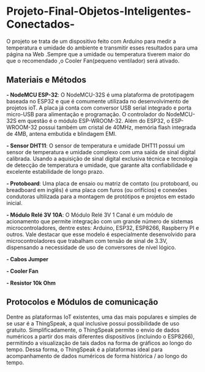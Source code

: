 # Projeto-Final-Objetos-Inteligentes-Conectados-

O projeto se trata de um dispositivo feito com Arduíno para medir a temperatura e umidade do ambiente e transmitir esses resultados para uma página na Web .Sempre que a umidade ou temperatura tiverem maior do que o recomendado ,o Cooler Fan(pequeno ventilador) será ativado.

## Materiais e Métodos
**- NodeMCU ESP-32**: O NodeMCU-32S é uma plataforma de prototipagem baseada no 
ESP32 e que é comumente utilizada no desenvolvimento de projetos ioT. A placa já conta 
com conversor USB serial integrado e porta micro-USB para alimentação e programação.
O controlador do NodeMCU-32S em questão é o módulo ESP-WROOM-32. Além do 
ESP32, o ESP-WROOM-32 possui também um cristal de 40MHz, memória flash integrada 
de 4MB, antena embutida e blindagem EMI.

**- Sensor DHT11**: O sensor de temperatura e umidade DHT11 possui um sensor de 
temperatura e umidade complexo com uma saída de sinal digital calibrada. Usando a 
aquisição de sinal digital exclusiva técnica e tecnologia de detecção de temperatura e 
umidade, que garante alta confiabilidade e excelente estabilidade de longo prazo.

**- Protoboard**: Uma placa de ensaio ou matriz de contato (ou protoboard, 
ou breadboard em inglês) é uma placa com furos (ou orifícios) e conexões condutoras 
ultilizada para a montagem de protótipos e projetos em estado inicial.

**- Módulo Relé 3V 10A**: O Módulo Relé 3V 1 Canal é um módulo de acionamento que 
permite integração com um grande número de sistemas microcontroladores, dentre 
estes: Arduino, ESP32, ESP8266, Raspberry PI e outros.
Vale destacar que esse modelo é especialmente desenvolvido para microcontroladores que 
trabalham com tensão de sinal de 3.3V, dispensando a necessidade de uso de conversores de 
nível lógico.


**- Cabos Jumper**

**- Cooler Fan**

**- Resistor 10k Ohm**
## Protocolos e Módulos de comunicação

Dentre as plataformas IoT existentes, uma das mais populares e simples de se usar é a ThingSpeak, a qual inclusive possui possibilidade de uso gratuito. Simplificadamente, o ThingSpeak permite o envio de dados numéricos a partir dos mais diferentes dispositivos (incluindo o ESP8266), permitindo a visualização de tais dados na forma de gráficos ao longo do tempo. Dessa forma, o ThingSpeak é a plataformas ideal para acompanhamento de dados numéricos de forma histórica / ao longo do tempo.


